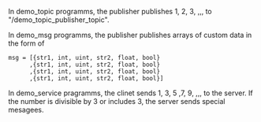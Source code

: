 In demo_topic programms, the publisher publishes 1, 2, 3, ,,, to "/demo_topic_publisher_topic".

In demo_msg programms, the publisher publishes arrays of custom data in the form of
```
msg = [{str1, int, uint, str2, float, bool}
      ,{str1, int, uint, str2, float, bool}
      ,{str1, int, uint, str2, float, bool}
      ,{str1, int, uint, str2, float, bool}]
```
In demo_service pragramms, the clinet sends 1, 3, 5 ,7, 9, ,,, to the server. If the number is divisible by 3 or includes 3, the server sends special mesagees.
